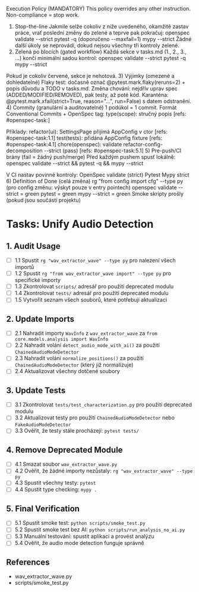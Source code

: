 Execution Policy (MANDATORY)
This policy overrides any other instruction. Non-compliance = stop work.
1) Stop-the-line
Jakmile selže cokoliv z níže uvedeného, okamžitě zastav práce, vrať poslední změny do zelené a teprve pak pokračuj:
openspec validate <change> --strict
pytest -q (doporučeno --maxfail=1)
mypy --strict
Žádné další úkoly se neprovádí, dokud nejsou všechny tři kontroly zelené.
2) Zelená po blocích (gated workflow)
Každá sekce v tasks.md (1., 2., 3., …) končí minimální sadou kontrol:
openspec validate <change> --strict
pytest -q
mypy --strict

Pokud je cokoliv červené, sekce je nehotová.
3) Výjimky (omezené a dohledatelné)
Flaky test: dočasně označ @pytest.mark.flaky(reruns=2) + popis důvodu a TODO v tasks.md.
Změna chování: nejdřív uprav spec (ADDED/MODIFIED/REMOVED), pak testy, až poté kód.
Karanténa: @pytest.mark.xfail(strict=True, reason="…", run=False) s datem odstranění.
4) Commity (granulární a auditovatelné)
1 podúkol = 1 commit. Formát Conventional Commits + OpenSpec tag:
type(scope): stručný popis  [refs: #openspec-task:<ID>]

Příklady:
refactor(ui): SettingsPage přijímá AppConfig v ctor [refs: #openspec-task:1.1]
test(tests): přidána AppConfig fixture [refs: #openspec-task:4.1]
chore(openspec): validate refactor-config-decomposition --strict (pass) [refs: #openspec-task:5.1]
5) Pre-push/CI brány (fail = žádný push/merge)
Před každým pushem spusť lokálně:
openspec validate <change> --strict && pytest -q && mypy --strict

V CI nastav povinné kontroly:
OpenSpec validate (strict)
Pytest
Mypy strict
6) Definition of Done (celá změna)
rg "from config import cfg" --type py (pro config změnu: výskyt pouze v entry pointech)
openspec validate <change> --strict = green
pytest = green
mypy --strict = green
Smoke skripty prošly (pokud jsou součástí projektu)

# Tasks: Unify Audio Detection

## 1. Audit Usage
- [ ] 1.1 Spustit `rg "wav_extractor_wave" --type py` pro nalezení všech importů
- [ ] 1.2 Spustit `rg "from wav_extractor_wave import" --type py` pro specifické importy
- [ ] 1.3 Zkontrolovat `scripts/` adresář pro použití deprecated modulu
- [ ] 1.4 Zkontrolovat `tests/` adresář pro použití deprecated modulu
- [ ] 1.5 Vytvořit seznam všech souborů, které potřebují aktualizaci

## 2. Update Imports
- [ ] 2.1 Nahradit importy `WavInfo` z `wav_extractor_wave` za `from core.models.analysis import WavInfo`
- [ ] 2.2 Nahradit volání `detect_audio_mode_with_ai()` za použití `ChainedAudioModeDetector`
- [ ] 2.3 Nahradit volání `normalize_positions()` za použití `ChainedAudioModeDetector` (který již normalizuje)
- [ ] 2.4 Aktualizovat všechny dotčené soubory

## 3. Update Tests
- [ ] 3.1 Zkontrolovat `tests/test_characterization.py` pro použití deprecated modulu
- [ ] 3.2 Aktualizovat testy pro použití `ChainedAudioModeDetector` nebo `FakeAudioModeDetector`
- [ ] 3.3 Ověřit, že testy stále procházejí: `pytest tests/`

## 4. Remove Deprecated Module
- [ ] 4.1 Smazat soubor `wav_extractor_wave.py`
- [ ] 4.2 Ověřit, že žádné importy nezůstaly: `rg "wav_extractor_wave" --type py`
- [ ] 4.3 Spustit všechny testy: `pytest`
- [ ] 4.4 Spustit type checking: `mypy .`

## 5. Final Verification
- [ ] 5.1 Spustit smoke test: `python scripts/smoke_test.py`
- [ ] 5.2 Spustit smoke test bez AI: `python scripts/run_analysis_no_ai.py`
- [ ] 5.3 Manuální testování: spustit aplikaci a provést analýzu
- [ ] 5.4 Ověřit, že audio mode detection funguje správně

## References
- wav_extractor_wave.py
- scripts/smoke_test.py
